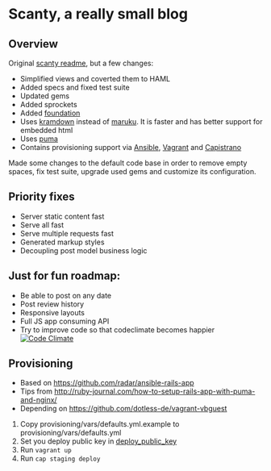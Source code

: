# Scanty, a really small blog

## Overview

Original [scanty
readme](https://github.com/chischaschos/scanty/blob/master/README.rdoc), but a
few changes:

- Simplified views and coverted them to HAML
- Added specs and fixed test suite
- Updated gems
- Added sprockets
- Added [foundation](http://foundation.zurb.com/)
- Uses [kramdown](https://github.com/gettalong/kramdown) instead of
[maruku](https://github.com/bhollis/maruku/). It is faster and has
better support for embedded html
- Uses [puma](https://github.com/puma/puma)
- Contains provisioning support via [Ansible](http://www.ansible.com/home),
[Vagrant](http://www.vagrantup.com/) and [Capistrano](http://capistranorb.com/)

Made some changes to the default code base in
order to remove empty spaces, fix test suite, upgrade used gems and
customize its configuration.

## Priority fixes

- Server static content fast
- Serve all fast
- Serve multiple requests fast
- Generated markup styles
- Decoupling post model business logic

## Just for fun roadmap:

- Be able to post on any date
- Post review history
- Responsive layouts
- Full JS app consuming API
- Try to improve code so that codeclimate becomes happier [![Code Climate](https://codeclimate.com/badge.png)](https://codeclimate.com/github/chischaschos/scanty)

## Provisioning

- Based on https://github.com/radar/ansible-rails-app
- Tips from http://ruby-journal.com/how-to-setup-rails-app-with-puma-and-nginx/
- Depending on https://github.com/dotless-de/vagrant-vbguest

1. Copy provisioning/vars/defaults.yml.example to provisioning/vars/defaults.yml
2. Set you deploy public key in [deploy_public_key](provisioning/vars/defaults.yml)
3. Run ```vagrant up```
4. Run ```cap staging deploy```
